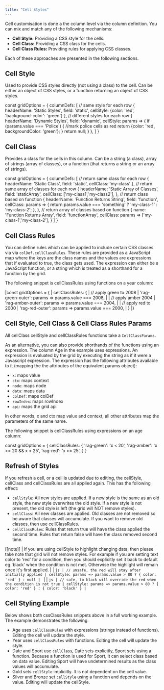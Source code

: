 ```yaml
---
title: "Cell Styles"
---
```


Cell customisation is done a the column level via the column definition. You can mix and match any of the following mechanisms:


- **Cell Style:** Providing a CSS style for the cells.
- **Cell Class:** Providing a CSS class for the cells.
- **Cell Class Rules:** Providing rules for applying CSS classes.

Each of these approaches are presented in the following sections.

## Cell Style

Used to provide CSS styles directly (not using a class) to the cell. Can be either an object
of CSS styles, or a function returning an object of CSS styles.

<api-documentation source='column-properties/properties.json' section='styling' names='["cellStyle"]' ></api-documentation>

<snippet spaceBetweenProperties="true">
const gridOptions = {
    columnDefs: [
        // same style for each row
        {
            headerName: 'Static Styles',
            field: 'static',
            cellStyle: {color: 'red', 'background-color': 'green'}
        },
        // different styles for each row
        {
            headerName: 'Dynamic Styles',
            field: 'dynamic',
            cellStyle: params => {
                if (params.value === 'Police') {
                    //mark police cells as red
                    return {color: 'red', backgroundColor: 'green'};
                }
                return null;
            }
        },
    ]
}
</snippet>


## Cell Class


Provides a class for the cells in this column. Can be a string (a class), array of strings
(array of classes), or a function (that returns a string or an array of strings).

<api-documentation source='column-properties/properties.json' section='styling' names='["cellClass"]' ></api-documentation>

<snippet spaceBetweenProperties="true">
const gridOptions = {
    columnDefs: [
        // return same class for each row
        {
            headerName: 'Static Class',
            field: 'static',
            cellClass: 'my-class'
        },
        // return same array of classes for each row
        {
            headerName: 'Static Array of Classes',
            field: 'staticArray',
            cellClass: ['my-class1','my-class2'],
        },
        // return class based on function
        {
            headerName: 'Function Returns String',
            field: 'function',
            cellClass: params => {
                return params.value === 'something' ? 'my-class-1' : 'my-class-2';
            },
        },
        // return array of classes based on function
        {
            name: 'Function Returns Array',
            field: 'functionArray',
            cellClass: params => ['my-class-1','my-class-2'],
        }
    ]
}
</snippet>

## Cell Class Rules


You can define rules which can be applied to include certain CSS classes via via `colDef.cellClassRules`.
These rules are provided as a JavaScript map where the keys are the class names and the values are expressions
that if evaluated to true, the class gets used. The expression can either be a JavaScript function,
or a string which is treated as a shorthand for a function by the grid.


<api-documentation source='column-properties/properties.json' section='styling' names='["cellClassRules"]' ></api-documentation>

The following snippet is cellClassRules using functions on a year column:


<snippet suppressFrameworkContext="true">
|const gridOptions = {
|    cellClassRules: {
|        // apply green to 2008
|        'rag-green-outer': params => params.value === 2008,
|
|        // apply amber 2004
|        'rag-amber-outer': params => params.value === 2004,
|
|        // apply red to 2000
|        'rag-red-outer': params => params.value === 2000,
|    }
|}
</snippet>

## Cell Style, Cell Class & Cell Class Rules Params


All cellClass cellStyle and cellClassRules functions take a `CellClassParams`.

<interface-documentation interfaceName='CellClassParams' ></interface-documentation>

As an alternative, you can also provide shorthands of the functions using an expression.
The column Age in the example uses expressions. An expression is evaluated by the grid
by executing the string as if it were a Javascript expression. The expression
has the following attributes available to it (mapping the the attributes of the equivalent
params object):

- `x`: maps value
- `ctx`: maps context
- `node`: maps node
- `data`: maps data
- `colDef`: maps colDef
- `rowIndex`: maps rowIndex
- `api`: maps the grid api

In other words, x and ctx map value and context, all other attributes map the parameters of the same name.

The following snippet is cellClassRules using expressions on an age column:

<snippet suppressFrameworkContext="true">
const gridOptions = {
    cellClassRules: {
        'rag-green': 'x < 20',
        'rag-amber': 'x >= 20 && x < 25',
        'rag-red': 'x >= 25',
    }
}
</snippet>

## Refresh of Styles

If you refresh a cell, or a cell is updated due to editing, the cellStyle,
cellClass and cellClassRules are all applied again. This has the following
effect:

- `cellStyle`: All new styles are applied. If a new style is the same as an old style, the new style overwrites the old style. If a new style is not present, the old style is left (the grid will NOT remove styles).
- `cellClass`: All new classes are applied. Old classes are not removed so be aware that classes will accumulate. If you want to remove old classes, then use cellClassRules.
- `cellClassRules`: Rules that return true will have the class applied the second time. Rules that return false will have the class removed second time.

[[note]]
| If you are using cellStyle to highlight changing data, then please take note that grid will not remove styles. For example if you are setting text color to 'red' for a condition, then you should explicitly set it back to default eg 'black' when the condition is not met. Otherwise the highlight will remain once it's first applied.
|
| ```js
| // unsafe, the red will stay after initially applied
| cellStyle: params => params.value > 80 ? { color: 'red' } : null
| ```
|
| ```js
| // safe, to black will override the red when the condition is not true
| cellStyle: params => params.value > 80 ? { color: 'red' } : { color: 'black' }
| ```

## Cell Styling Example

Below shows both cssClassRules snippets above in a full working example. The example demonstrates the following:

- Age uses `cellClassRules` with expressions (strings instead of functions). Editing the cell will update the style.
- Year uses `cellClassRules` with functions. Editing the cell will update the style.
- Date and Sport use `cellClass`, Date sets explicitly, Sport sets using a function. Because a function is used for Sport, it can select class based on data value. Editing Sport will have undetermined results as the class values will accumulate.
- Gold sets `cellStyle` implicitly. It is not dependent on the cell value.
- Silver and Bronze set `cellStyle` using a function and depends on the value. Editing will update the cellStyle.

<grid-example title='Cell Styling' name='cell-styling' type='mixed'></grid-example>
